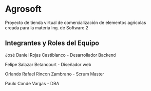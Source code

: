 # Agrosoft
Proyecto de tienda virtual de comercialización de elementos agricolas creada para la materia Ing. de Software 2

## Integrantes y Roles del Equipo

José Daniel Rojas Castiblanco - Desarrollador Backend

Felipe Salazar Betancourt - Diseñador web

Orlando Rafael Rincon Zambrano - Scrum Master

Paulo Conde Vargas - DBA
